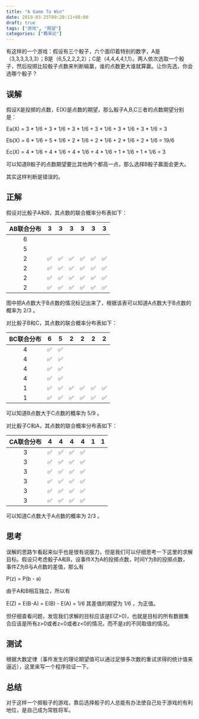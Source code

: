 ```yaml
---
title: "A Game To Win"
date: 2019-03-25T09:20:11+08:00
draft: true
tags: ["游戏", "期望"]
categories: ["概率论"]
---
```


有这样的一个游戏：假设有三个骰子，六个面印着特别的数字，A是（3,3,3,3,3,3）；B是（6,5,2,2,2,2）；C是（4,4,4,4,1,1）。两人依次选取一个骰子，然后投掷比较骰子点数来判断输赢，谁的点数更大谁就算赢。让你先选，你会选哪个骰子？

## 误解

假设X是投掷的点数，E(X)是点数的期望，那么骰子A,B,C三者的点数期望分别是：

Ea(X) = 3 * 1/6 + 3 * 1/6 + 3 * 1/6 + 3 * 1/6 + 3 * 1/6 + 3 * 1/6 = 3

Eb(X) = 6 * 1/6 + 5 * 1/6 + 2 * 1/6 + 2 * 1/6 + 2 * 1/6 + 2 * 1/6 = 19/6

Ec(X) = 4 * 1/6 + 4 * 1/6 + 4 * 1/6 + 4 * 1/6 + 1 * 1/6 + 1 * 1/6 = 3

可以知道B骰子的点数期望要比其他两个都高一点，那么选择B骰子赢面会更大。

其实这样判断是错误的。

## 正解

假设对比骰子A和B，其点数的联合概率分布表如下：

| AB联合分布 | 3  | 3 | 3 | 3 | 3 | 3 |
|:-------:|----|---|---|---|---|---|
| 6       |    |   |   |   |   |   |
| 5       |    |   |   |   |   |   |
| 2       | ✅ | ✅|✅|✅|✅ |✅ |
| 2       | ✅ | ✅|✅|✅|✅ |✅ |
| 2       | ✅ | ✅|✅|✅|✅ |✅ |
| 2       | ✅ | ✅|✅|✅|✅ |✅ |

图中把A点数大于B点数的情况标记出来了，根据该表可以知道A点数大于B点数的概率为 2/3 。

对比骰子B和C，其点数的联合概率分布表如下：

| BC联合分布 | 6  | 5 | 2 | 2 | 2 | 2 |
|:-------:|----|---|---|---|---|---|
| 4       | ✅| ✅|   |   |   |   |
| 4       | ✅| ✅|   |   |   |   |
| 4       | ✅| ✅|   |   |   |   |
| 4       | ✅| ✅|   |   |   |   |
| 1       | ✅| ✅|✅ |✅| ✅ |✅|
| 1       | ✅| ✅|✅ |✅| ✅ |✅|

可以知道B点数大于C点数的概率为 5/9 。

对比骰子C和A，其点数的联合概率分布表如下：

| CA联合分布 | 4  | 4 | 4 | 4 | 1 | 1 |
|:-------:|----|---|---|---|---|---|
| 3       | ✅| ✅| ✅| ✅|   |   |
| 3       | ✅| ✅| ✅| ✅|   |   |
| 3       | ✅| ✅| ✅| ✅|   |   |
| 3       | ✅| ✅| ✅| ✅|   |   |
| 3       | ✅| ✅| ✅| ✅|   |   |
| 3       | ✅| ✅| ✅| ✅|   |   |

可以知道C点数大于A点数的概率为 2/3 。

## 思考

误解的思路乍看起来似乎也是很有说服力，但是我们可以仔细思考一下这里的求解目标。假设只考虑骰子A和B，设事件X为A的投掷点数，时间Y为B的投掷点数，事件Z为B与A点数的差值，那么有

P(z) = P(b - a)

由于A和B相互独立，所以有

E(Z) = E(B-A) = E(B) - E(A) = 1/6 其差值的期望为 1/6 ，为正值。

但仔细查看问题，发现我们求解的目标应该是E(Z>0)，也就是目标的所有数据集合应该是所有z>0或者z=0或者z<0的情况，而不是z的不同取值的情况。

## 测试

根据大数定律（事件发生的理论期望值可以通过足够多次数的重试求得的统计值来逼近），这里来写一个程序验证一下。

## 总结

对于这样一个掷骰子的游戏，靠后选择骰子的人总能有办法使自己处于游戏的有利地位，是自己成为常胜将军。